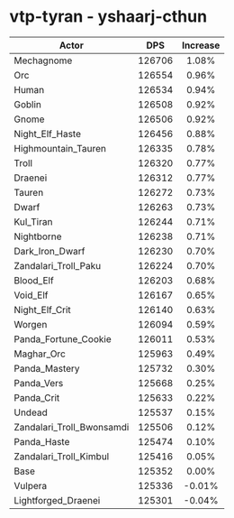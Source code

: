 # vtp-tyran - yshaarj-cthun
| Actor | DPS | Increase |
|---|:---:|:---:|
|Mechagnome|126706|1.08%|
|Orc|126554|0.96%|
|Human|126534|0.94%|
|Goblin|126508|0.92%|
|Gnome|126506|0.92%|
|Night_Elf_Haste|126456|0.88%|
|Highmountain_Tauren|126335|0.78%|
|Troll|126320|0.77%|
|Draenei|126312|0.77%|
|Tauren|126272|0.73%|
|Dwarf|126263|0.73%|
|Kul_Tiran|126244|0.71%|
|Nightborne|126238|0.71%|
|Dark_Iron_Dwarf|126230|0.70%|
|Zandalari_Troll_Paku|126224|0.70%|
|Blood_Elf|126203|0.68%|
|Void_Elf|126167|0.65%|
|Night_Elf_Crit|126140|0.63%|
|Worgen|126094|0.59%|
|Panda_Fortune_Cookie|126011|0.53%|
|Maghar_Orc|125963|0.49%|
|Panda_Mastery|125732|0.30%|
|Panda_Vers|125668|0.25%|
|Panda_Crit|125633|0.22%|
|Undead|125537|0.15%|
|Zandalari_Troll_Bwonsamdi|125506|0.12%|
|Panda_Haste|125474|0.10%|
|Zandalari_Troll_Kimbul|125416|0.05%|
|Base|125352|0.00%|
|Vulpera|125336|-0.01%|
|Lightforged_Draenei|125301|-0.04%|

